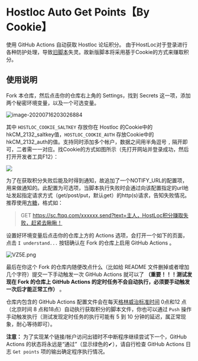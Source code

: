 # Hostloc Auto Get Points【By Cookie】
使用 GitHub Actions 自动获取 Hostloc 论坛积分。
由于HostLoc对于登录进行各种防护处理，导致[旧脚本](https://github.com/Arronlong/py_scripts/blob/master/scripts/hostloc/README-old.md)失灵。故新版脚本将采用基于Cookie的方式来赚取积分。

## 使用说明
Fork 本仓库，然后点击你的仓库右上角的 Settings，找到 Secrets 这一项，添加两个秘密环境变量，以及一个可选变量。

![image-20200716203026884](https://cdn.jsdelivr.net/gh/Arronlong/cdn/blogImg/20200716203026.png)

其中 `HOSTLOC_COOKIE_SALTKEY` 存放你在 Hostloc 的Cookie中的hkCM_2132_saltkey值，`HOSTLOC_COOKIE_AUTH` 存放Cookie中的hkCM_2132_auth的值。支持同时添加多个帐户，数据之间用半角逗号 `,` 隔开即可，二者需一一对应。找Cookie的方式如图所示（先打开网站并登录成功，然后打开开发者工具F12）：

![](https://cdn.jsdelivr.net/gh/Arronlong/cdn/blogImg/20200716202544.png)

为了在获取积分失败后能及时得到通知，故追加了一个NOTIFY_URL的配置项，用来做通知的。此配置为可选项，当脚本执行失败时会通过向该配置指定的url地址发起指定请求方式（get/post/put，默认get）的http(s)请求，告知失败情况。推荐使用[方糖](http://sc.ftqq.com/3.version)，格式如：

> GET  https://sc.ftqq.com/xxxxxx.send?text=主人，HostLoc积分赚取失败，赶紧去瞅瞅！

设置好环境变量后点击你的仓库上方的 Actions 选项，会打开一个如下的页面，点击 `I understand...` 按钮确认在 Fork 的仓库上启用 GitHub Actions 。

![VZ5E.png](https://img.xirikm.net/images/VZ5E.png)

最后在你这个 Fork 的仓库内随便改点什么（比如给 README 文件删掉或者增加几个字符）提交一下手动触发一次 GitHub Actions 就可以了 **（重要！！！测试发现在 Fork 的仓库上 GitHub Actions 的定时任务不会自动执行，必须要手动触发一次后才能正常工作）** 。

仓库内包含的 GitHub Actions 配置文件会在每天[格林威治标准时间](http://www.timebie.com/cn/greenwichmeanbeijing.php) 0点和12 点（北京时间 8 点和18点）自动执行获取积分的脚本文件，你也可以通过 `Push` 操作手动触发执行（测试发现定时任务的执行可能有 5 到 10 分钟的延迟，属正常现象，耐心等待即可）。

**注意：** 为了实现某个链接/帐户访问出错时不中断程序继续尝试下一个，GitHub Actions 的状态将永远是“通过”（显示绿色的✔），请自行检查 GitHub Actions 日志 `Get points` 项的输出确定程序执行情况。
